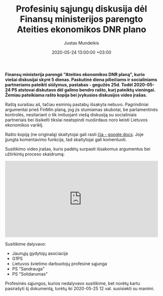 ﻿---
title:  Profesinių sąjungų diskusija dėl Finansų ministerijos parengto Ateities ekonomikos DNR plano
date:  2020-05-24 13:00:00 +03:00
author:  Justas Mundeikis
layout:  post
comments:  true
citation:  false
permalink:  2020/05/24/PS-diskusija-del-FinMin-DNR-plano
image:    /assets/2020/05/24/PS_susitikimas_2020-05-24.png
thumbnail:  /assets/2020/05/24/thumb.PS_susitikimas_2020-05-24.png
categories:
 - Ekonomika
tags:
 - ES
 - Ekonomikos skatinimas
---

**Finansų ministerija parengė "Ateities ekonomikos DNR planą", kurio viešai diskusijai skyrė 5 dienas. Paskutinė diena piliečiams ir socialiniams partneriams pateikti siūlymus, pastabas - gegužės 25d. Todėl 2020-05-24 PS atstovai diskutavo dėl galimo bendro rašto, kurį pateiktų vieningai. Žemiau pateikiama rašto kopija bei įvykusios diskusijos video įrašas.**<!--more-->

Raštą surašiau aš, tačiau esminių pastabų išsakyta nebuvo. Pagrindiniai argumentai prieš FinMin planą, jog jis stumiamas skubotai, be parlamentinės kontrolės, nesitariant o tik imituojant viešą diskusiją su socialiniais partneriais bei išsikelti tikslai neatspindi nuoširdaus noro keisti Lietuvos ekonomikos variklį.

Rašto kopiją (ne originalą) skaitytojai gali rasti [čia - google docs](https://docs.google.com/document/d/1HEJRm-n-IueLP3riRO6JLpTCb56ao6IRmTh_f9sqY5g/edit?usp=sharing). Joje įjungta komentavimo funkcija, tad skaitytojai gali komentuoti.

Susitikimo video įrašas, kuris padėtų surpasti išsakomus argumentus bei užtirkintų proceso skaidrumą:

<div style="position: relative; overflow: hidden; padding-top: 50%;"><iframe style="position: absolute; top: 0;left: 0; width: 100%; height: 100%;border: 0;" src="https://www.youtube.com/embed/2IV6NRarois" frameborder='0' scrolling='no' allowfullscreen></iframe></div>

Susitikime dalyvavo:
* Jaunųjų gydytojų asociacija
* G1PS
* Lietuvos švietimo darbuotojų profesinė sąjunga
* PS "Sandrauga"
* PS "Solidarumas"

Profesinės sąjungos, kurios nedalyvavo susitikime, bet norėtų kartu pasirašyti šį dokumentą, turėtų iki 2020-05-25 12 val. susisiekti su manimi.
